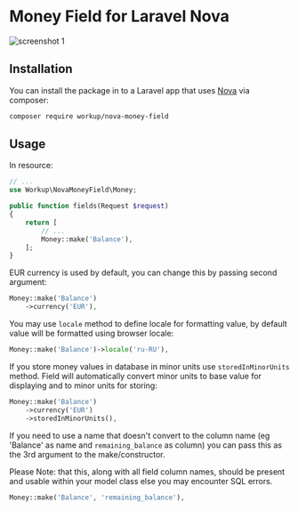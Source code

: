 # Money Field for Laravel Nova

![screenshot 1](https://raw.githubusercontent.com/vyuldashev/nova-money-field/master/docs/user-details.png)

## Installation

You can install the package in to a Laravel app that uses [Nova](https://nova.laravel.com) via composer:

```bash
composer require workup/nova-money-field
```

## Usage

In resource:

```php
// ...
use Workup\NovaMoneyField\Money;

public function fields(Request $request)
{
    return [
        // ...
        Money::make('Balance'),
    ];
}
```

EUR currency is used by default, you can change this by passing second argument:

```php
Money::make('Balance')
    ->currency('EUR'),
```

You may use `locale` method to define locale for formatting value, by default value will be formatted using browser locale:

```php
Money::make('Balance')->locale('ru-RU'),
```

If you store money values in database in minor units use `storedInMinorUnits` method. Field will automatically convert minor units to base value for displaying and to minor units for storing:

```php
Money::make('Balance')
    ->currency('EUR')
    ->storedInMinorUnits(),
```

If you need to use a name that doesn't convert to the column name (eg 'Balance' as name and `remaining_balance` as column) you can pass this as the 3rd argument to the make/constructor. 

Please Note: that this, along with all field column names, should be present and usable within your model class else you may encounter SQL errors.

```php
Money::make('Balance', 'remaining_balance'),
```


